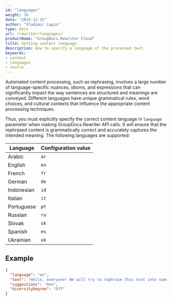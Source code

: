 ```yaml
---
id: "languages"
weight: 30
date: "2023-12-15"
author: "Vladimir Lapin"
type: docs
url: /rewriter/languages/
productName: "GroupDocs.Rewriter Cloud"
title: Setting content language
description: How to specify a language of the processed text.
keywords:
- content
- languages
- source
---
```


Automated content processing, such as rephrasing, involves a large number of language-specific nuances, idioms, and expressions that can significantly impact the way sentences are structured and meanings are conveyed. Different languages have unique grammatical rules, word choices, and cultural contexts that influence the appropriate content processing techniques.

Thus, you must explicitly specify the correct content language in `language` parameter when making GroupDocs.Rewriter API calls. It will ensure that the rephrased content is grammatically correct and accurately captures the intended meaning. The following languages are supported:

Language | Configuration value
-------- | -------------------
Arabic | `ar`
English | `en`
French | `fr`
German | `de`
Indonesian | `id`
Italian | `it`
Portuguese | `pt`
Russian | `ru`
Slovak | `sk`
Spanish | `es`
Ukrainian | `uk`

## Example

```json
{
  "language": "en",
  "text": "Hello, everyone! We will try to rephrase this text into something new.",
  "suggestions": "One",
  "diversityDegree": "Off"
}
```

